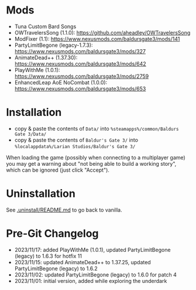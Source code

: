 # Mods
  - Tuna Custom Bard Songs
  - OWTravelersSong (1.1.0): https://github.com/aheadley/OWTravelersSong
  - ModFixer (1.1): https://www.nexusmods.com/baldursgate3/mods/141
  - PartyLimitBegone (legacy-1.7.3): https://www.nexusmods.com/baldursgate3/mods/327
  - AnimateDead++ (1.37.30): https://www.nexusmods.com/baldursgate3/mods/642
  - PlayWithMe (1.0.1): https://www.nexusmods.com/baldursgate3/mods/2759
  - EnhancedLeap AoE NoCombat (1.0.0): https://www.nexusmods.com/baldursgate3/mods/653

# Installation
  - copy & paste the contents of `Data/` into `%steamapps%/common/Baldurs Gate 3/Data/`
  - copy & paste the contents of `Baldur's Gate 3/` into `%localappdata%/Larian Studios/Baldur's Gate 3/`

When loading the game (possibly when connecting to a multiplayer game) you may get a warning about "not being able to build a working story", which can be ignored (just click "Accept").

# Uninstallation

See [.uninstall/README.md](.uninstall/README.md) to go back to vanilla.

# Pre-Git Changelog
  - 2023/11/17: added PlayWithMe (1.0.1), updated PartyLimitBegone (legacy) to 1.6.3 for hotfix 11
  - 2023/11/15: updated AnimateDead++ to 1.37.25, updated PartyLimitBegone (legacy) to 1.6.2
  - 2023/11/02: updated PartyLimitBegone (legacy) to 1.6.0 for patch 4
  - 2023/11/01: initial version, added while exploring the underdark
